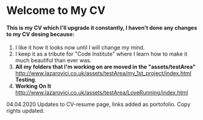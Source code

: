 # Welcome to My CV

#### This is my CV which I'll upgrade it constantly, I haven't done any changes to my CV desing because:
1. I like it how it looks now until I will change my mind.
2. I keep it as a tribute for "Code Institute" where I learn how to make it much beautiful than ever was.
  1. **All my folders that I'm working on are moved in the "assets/testArea"** http://www.lazarovici.co.uk/assets/testArea/my_1st_project/index.html **Testing**. 
  2. **Working On It** http://www.lazarovici.co.uk/assets/testArea/LoveRunning/index.html


04.04.2020 Updates to CV-resume page, links added as portofolio. Copy rights updated.